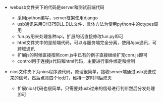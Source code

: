 + webusb文件夹下的代码是server和测试前端代码
   + 采用python编写，server框架使用django
   + usb通讯采用CH375DLL.DLL文件，具体方法为使用python中的ctypes调用
   + fun.py用来处理各种api，扩展的话直接修改fun.py即可
   + html文件夹中的是前端代码，可以与服务端完全分离，使用Ajax通讯，可跨域通讯
   + 扩展js的时候直接按照com.js中已有的例子直接继续扩充com.js即可
   + control用于连接js代码和html代码，主要进行事件绑定和控制

+ nios文件夹下为nios程序源代码，原理很简单，接收server端通过usb发送过来的信号，然后点亮四个led灯，维持一定时间后熄灭
  + 扩展nios代码也很简单，只需要对usb过来的信号进行判断然后分发处理即可
